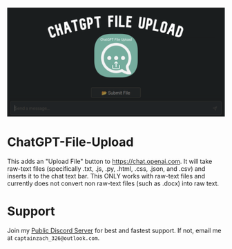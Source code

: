 ![ChatGPT File Upload Preview Image](/images/preview.png)

# ChatGPT-File-Upload
This adds an "Upload File" button to https://chat.openai.com. It will take raw-text files (specifically .txt, .js, .py, .html, .css, .json, and .csv) and inserts it to the chat text bar. This ONLY works with raw-text files and currently does not convert non raw-text files (such as .docx) into raw text.

# Support
Join my [Public Discord Server](https://discord.gg/cUnkxxfJ5b) for best and fastest support.
If not, email me at `captainzach_326@outlook.com`.
